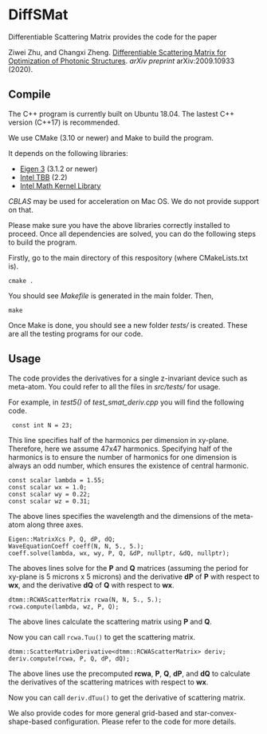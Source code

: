 # DiffSMat

Differentiable Scattering Matrix provides the code for the paper

Ziwei Zhu, and Changxi Zheng. [Differentiable Scattering Matrix for Optimization of Photonic Structures](https://arxiv.org/abs/2009.10933). *arXiv preprint* arXiv:2009.10933 (2020).
## Compile
The C++ program is currently built on Ubuntu 18.04. The lastest C++ version (C++17) is recommended.

We use CMake (3.10 or newer) and Make to build the program.

It depends on the following libraries:

- [Eigen 3](http://eigen.tuxfamily.org/index.php?title=Main_Page) (3.1.2 or newer)
- [Intel TBB](https://software.intel.com/content/www/us/en/develop/tools/threading-building-blocks.html) (2.2)
- [Intel Math Kernel Library](https://software.intel.com/content/www/us/en/develop/tools/math-kernel-library.html)

*CBLAS* may be used for acceleration on Mac OS. We do not provide support on that.

Please make sure you have the above libraries correctly installed to proceed. Once all dependencies are solved, you can do the following steps to build the program.

Firstly, go to the main directory of this respository (where CMakeLists.txt is).

`cmake .`

You should see *Makefile* is generated in the main folder. Then,

`make`

Once Make is done, you should see a new folder *tests/* is created. These are all the testing programs for our code. 

## Usage

The code provides the derivatives for a single z-invariant device such as meta-atom. You could refer to all the files in *src/tests/* for usage.

For example, in *test5()* of *test_smat_deriv.cpp* you will find the following code. 

` const int N = 23;`

This line specifies half of the harmonics per dimension in xy-plane. Therefore, here we assume 47x47 harmonics. Specifying half of the harmonics is to ensure the number of harmonics for one dimension is always an odd number, which ensures the existence of central harmonic.

    const scalar lambda = 1.55;
    const scalar wx = 1.0;
    const scalar wy = 0.22;
    const scalar wz = 0.31;
The above lines specifies the wavelength and the dimensions of the meta-atom along three axes.


    Eigen::MatrixXcs P, Q, dP, dQ;
    WaveEquationCoeff coeff(N, N, 5., 5.);
    coeff.solve(lambda, wx, wy, P, Q, &dP, nullptr, &dQ, nullptr);
The aboves lines solve for the **P** and **Q** matrices (assuming the period for xy-plane is 5 microns x 5 microns) and the derivative **dP** of **P** with respect to **wx**, and the derivative **dQ** of **Q** with respect to **wx**.


    dtmm::RCWAScatterMatrix rcwa(N, N, 5., 5.);
    rcwa.compute(lambda, wz, P, Q);
The above lines calculate the scattering matrix using **P** and **Q**.

Now you can call
`rcwa.Tuu()`
to get the scattering matrix.

    dtmm::ScatterMatrixDerivative<dtmm::RCWAScatterMatrix> deriv;
    deriv.compute(rcwa, P, Q, dP, dQ);

The above lines use the precomputed **rcwa**, **P**, **Q**, **dP**, and **dQ** to calculate the derivatives of the scattering matrices with respect to **wx**.

Now you can call
`deriv.dTuu()`
to get the derivative of scattering matrix.

We also provide codes for more general grid-based and star-convex-shape-based configuration. Please refer to the code for more details.
